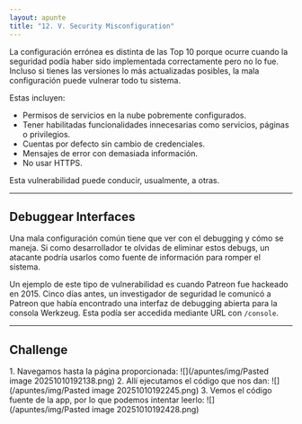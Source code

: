 ```yaml
---
layout: apunte
title: "12. V. Security Misconfiguration"
---
```


La configuración errónea es distinta de las Top 10 porque ocurre cuando la seguridad podía haber sido implementada correctamente pero no lo fue. Incluso si tienes las versiones lo más actualizadas posibles, la mala configuración puede vulnerar todo tu sistema.

Estas incluyen:

- Permisos de servicios en la nube pobremente configurados.
- Tener habilitadas funcionalidades innecesarias como servicios, páginas o privilegios.
- Cuentas por defecto sin cambio de credenciales.
- Mensajes de error con demasiada información.
- No usar HTTPS.

Esta vulnerabilidad puede conducir, usualmente, a otras.

-------------------------
<h2>Debuggear Interfaces</h2>
Una mala configuración común tiene que ver con el debugging y cómo se maneja. Si como desarrollador te olvidas de eliminar estos debugs, un atacante podría usarlos como fuente de información para romper el sistema.

Un ejemplo de este tipo de vulnerabilidad es cuando Patreon fue hackeado en 2015. Cinco días antes, un investigador de seguridad le comunicó a Patreon que había encontrado una interfaz de debugging abierta para la consola Werkzeug. Esta podía ser accedida mediante URL con `/console`.

-----------------
<h2>Challenge</h2>
1. Navegamos hasta la página proporcionada:
   ![](/apuntes/img/Pasted image 20251010192138.png)
2. Allí ejecutamos el código que nos dan:
   ![](/apuntes/img/Pasted image 20251010192245.png)
3. Vemos el código fuente de la app, por lo que podemos intentar leerlo:
   ![](/apuntes/img/Pasted image 20251010192428.png)
